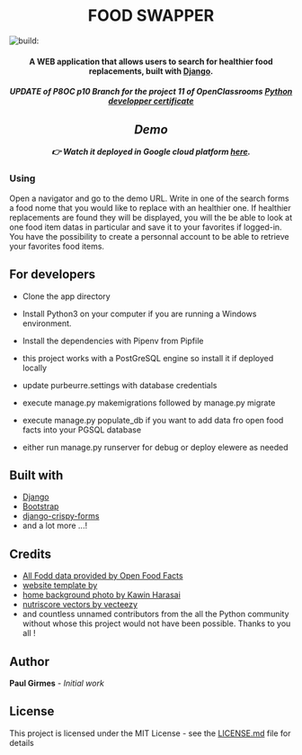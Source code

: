 # <H1 align="center">FOOD SWAPPER</h1>

<img src="https://travis-ci.org/paulgirmes/P11.svg?branch=p11&amp;status=unknown" alt="build:">

<h4 align="center">A WEB application that allows users to search for healthier food replacements, built with 
<a href="https://www.djangoproject.com/" target="_blank">Django</a>.</h4>

<h5 align="center">UPDATE of P8OC p10 Branch for the project 11 of OpenClassrooms <a href="https://openclassrooms.com/fr/paths/68-developpeur-dapplication-python">Python developper certificate<h5></a>

## Demo

👉 Watch it deployed in Google cloud platform <a href="http://34.78.192.11/">here</a>.

### Using

Open a navigator and go to the demo URL.
Write in one of the search forms a food nome that you would like to replace with an healthier one.
If healthier replacements are found they will be displayed, you will the be able to look at one food item datas in particular and save it to your favorites if logged-in.
You have the possibility to create a personnal account to be able to retrieve your favorites food items.

## For developers

* Clone the app directory

* Install Python3 on your computer if you are running a Windows environment.

* Install the dependencies with Pipenv from Pipfile

* this project works with a PostGreSQL engine so install it if deployed locally

* update purbeurre.settings with database credentials

* execute manage.py makemigrations followed by manage.py migrate

* execute manage.py populate_db if you want to add data fro open food facts into your PGSQL database

* either run manage.py runserver for debug or deploy elewere as needed

## Built with

- [Django](https://www.djangoproject.com/)
- [Bootstrap](https://github.com/maxogden/menubar)
- [django-crispy-forms](https://django-crispy-forms.readthedocs.io/en/latest/#)
- and a lot more ...!

## Credits

- [All Fodd data provided by Open Food Facts](https://fr.openfoodfacts.org/)
- [website template by ](https://github.com/BlackrockDigital/startbootstrap-creative)
- [home background photo by Kawin Harasai](https://unsplash.com/photos/k60JspcBwKE)
- [nutriscore vectors by vecteezy]("https://fr.vecteezy.com/vecteur-libre/aliment")
- and countless unnamed contributors from the all the Python community without whose this project would not have been possible. Thanks to you all !

## Author

**Paul Girmes** - *Initial work*

## License

This project is licensed under the MIT License - see the [LICENSE.md](LICENSE.md) file for details